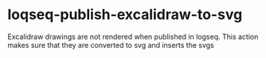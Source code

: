 # loqseq-publish-excalidraw-to-svg
Excalidraw drawings are not rendered when published in logseq. This action makes sure that they are converted to svg and inserts the svgs
